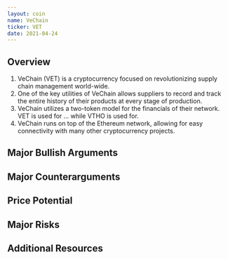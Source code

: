 ```yaml
---
layout: coin
name: VeChain
ticker: VET
date: 2021-04-24
---
```


## Overview

1. VeChain (VET) is a cryptocurrency focused on revolutionizing supply chain management world-wide.
1. One of the key utilities of VeChain allows suppliers to record and track the entire history of their products at every stage of production.
1. VeChain utilizes a two-token model for the financials of their network. VET is used for ... while VTHO is used for.
1. VeChain runs on top of the Ethereum network, allowing for easy connectivity with many other cryptocurrency projects.

## Major Bullish Arguments

## Major Counterarguments

## Price Potential

## Major Risks

## Additional Resources
